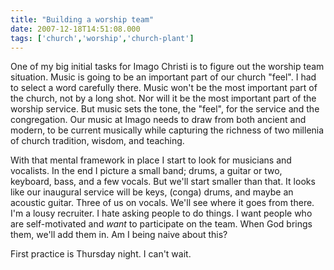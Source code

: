 ```yaml
---
title: "Building a worship team"
date: 2007-12-18T14:51:08.000
tags: ['church','worship','church-plant']
---
```


One of my big initial tasks for Imago Christi is to figure out the worship team situation. Music is going to be an important part of our church "feel". I had to select a word carefully there. Music won't be the most important part of the church, not by a long shot. Nor will it be the most important part of the worship service. But music sets the tone, the "feel", for the service and the congregation. Our music at Imago needs to draw from both ancient and modern, to be current musically while capturing the richness of two millenia of church tradition, wisdom, and teaching.

With that mental framework in place I start to look for musicians and vocalists. In the end I picture a small band; drums, a guitar or two, keyboard, bass, and a few vocals. But we'll start smaller than that. It looks like our inaugural service will be keys, (conga) drums, and maybe an acoustic guitar. Three of us on vocals. We'll see where it goes from there. I'm a lousy recruiter. I hate asking people to do things. I want people who are self-motivated and _want_ to participate on the team. When God brings them, we'll add them in. Am I being naive about this?

First practice is Thursday night. I can't wait.
